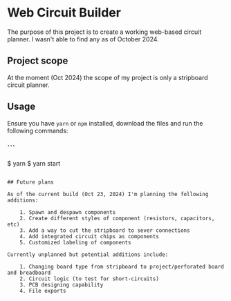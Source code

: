 # Web Circuit Builder

The purpose of this project is to create a working web-based circuit planner. I wasn't able to find any as of October 2024.

## Project scope

At the moment (Oct 2024) the scope of my project is only a stripboard circuit planner. 

## Usage

Ensure you have `yarn` or `npm` installed, download the files and run the following commands:

### ```
$ yarn
$ yarn start
```

## Future plans

As of the current build (Oct 23, 2024) I'm planning the following additions:

    1. Spawn and despawn components
    2. Create different styles of component (resistors, capacitors, etc)
    3. Add a way to cut the stripboard to sever connections
    4. Add integrated circuit chips as components
    5. Customized labeling of components

Currently unplanned but potential additions include:

    1. Changing board type from stripboard to project/perforated board and breadboard
    2. Circuit logic (to test for short-circuits)
    3. PCB designing capability
    4. File exports
